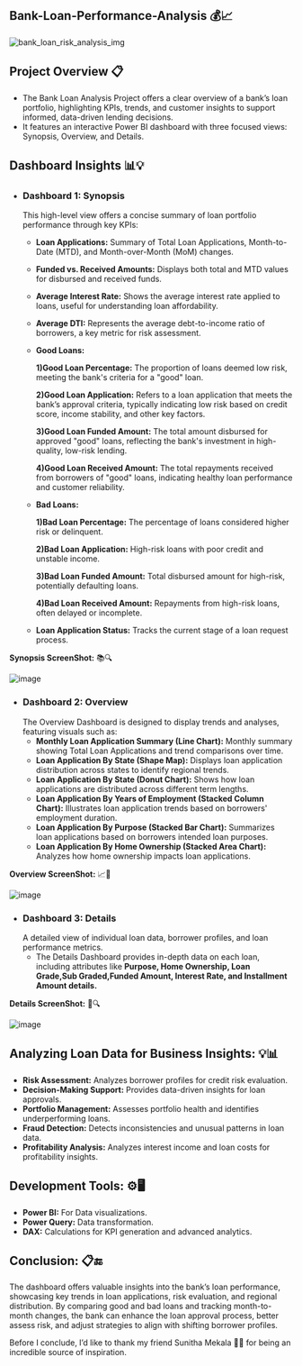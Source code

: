 ## Bank-Loan-Performance-Analysis 💰📈

![bank_loan_risk_analysis_img](https://github.com/user-attachments/assets/c11fda6d-f6eb-4378-a101-26420f3abd7f)

## Project Overview 📋
- The Bank Loan Analysis Project offers a clear overview of a bank’s loan portfolio, highlighting KPIs, trends, and customer insights to support informed, data-driven lending decisions.
- It features an interactive Power BI dashboard with three focused views: Synopsis, Overview, and Details.

## Dashboard Insights 📊💡
- ### Dashboard 1: Synopsis
   This high-level view offers a concise summary of loan portfolio performance through key KPIs:

    - **Loan Applications:** Summary of Total Loan Applications, Month-to-Date (MTD), and Month-over-Month (MoM) changes.
    - **Funded vs. Received Amounts:**  Displays both total and MTD values for disbursed and received funds.
    - **Average Interest Rate:**   Shows the average interest rate applied to loans, useful for understanding loan affordability.
    - **Average DTI:**  Represents the average debt-to-income ratio of borrowers, a key metric for risk assessment.
    - **Good Loans:** <br/>
    
         **1)Good Loan Percentage:** The proportion of loans deemed low risk, meeting the bank's criteria for a "good" loan.
         
         **2)Good Loan Application:** Refers to a loan application that meets the bank’s approval criteria, typically indicating low risk based on credit score, 
         income stability, and other key factors.

         **3)Good Loan Funded Amount:** The total amount disbursed for approved "good" loans, reflecting the bank's investment in high-quality, low-risk lending.

         **4)Good Loan Received Amount:** The total repayments received from borrowers of "good" loans, indicating healthy loan performance and customer reliability.
       
    - **Bad Loans:** <br/>

         **1)Bad Loan Percentage:** The percentage of loans considered higher risk or delinquent.

         **2)Bad Loan Application:** High-risk loans with poor credit and unstable income.

         **3)Bad Loan Funded Amount:** Total disbursed amount for high-risk, potentially defaulting loans.

         **4)Bad Loan Received Amount:** Repayments from high-risk loans, often delayed or incomplete.

    - **Loan Application Status:**  Tracks the current stage of a loan request process.

**Synopsis ScreenShot:** 📚🔍

 ![image](https://github.com/user-attachments/assets/09a89adc-9dca-4e51-991a-3ddb0ee61fc0)

- ### Dashboard 2: Overview
  The Overview Dashboard is designed to display trends and analyses, featuring visuals such as:
    - **Monthly Loan Application Summary (Line Chart):** Monthly summary showing Total Loan Applications and trend comparisons over time.
    - **Loan Application By State (Shape Map):**  Displays loan application distribution across states to identify regional trends.
    - **Loan Application By State (Donut Chart):**   Shows how loan applications are distributed across different term lengths.
    - **Loan Application By Years of Employment (Stacked Column Chart):**  Illustrates loan application trends based on borrowers' employment duration.
    - **Loan Application By Purpose (Stacked Bar Chart):**  Summarizes loan applications based on borrowers intended loan purposes.
    - **Loan Application By Home Ownership (Stacked Area Chart):**  Analyzes how home ownership impacts loan applications.

**Overview ScreenShot:** 📈🧭

 ![image](https://github.com/user-attachments/assets/d716c081-dfcd-41d9-8ebb-9ef5c3a6f4ce)

      
- ### Dashboard 3: Details
  A detailed view of individual loan data, borrower profiles, and loan performance metrics.
  - The Details Dashboard provides in-depth data on each loan, including attributes like **Purpose, Home Ownership, Loan Grade,Sub Graded,Funded Amount, Interest 
    Rate, and Installment Amount details.**

**Details ScreenShot:** 📄🔍
 
 ![image](https://github.com/user-attachments/assets/e7d00726-f02c-4f81-82e7-c13a139a8dc0)

## Analyzing Loan Data for Business Insights: 💡📊
  - **Risk Assessment:** Analyzes borrower profiles for credit risk evaluation.
  - **Decision-Making Support:** Provides data-driven insights for loan approvals.
  - **Portfolio Management:** Assesses portfolio health and identifies underperforming loans.
  - **Fraud Detection:** Detects inconsistencies and unusual patterns in loan data.
  - **Profitability Analysis:** Analyzes interest income and loan costs for profitability insights.

## Development Tools: ⚙️🖥️
  - **Power BI:** For Data visualizations.
  - **Power Query:** Data transformation.
  - **DAX:** Calculations for KPI generation and advanced analytics.

## Conclusion: 📋🔚
The dashboard offers valuable insights into the bank’s loan performance, showcasing key trends in loan applications, risk evaluation, and regional distribution. By comparing good and bad loans and tracking month-to-month changes, the bank can enhance the loan approval process, better assess risk, and adjust strategies to align with shifting borrower profiles.

Before I conclude, I’d like to thank my friend Sunitha Mekala 👫🙏 for being an incredible source of inspiration.
